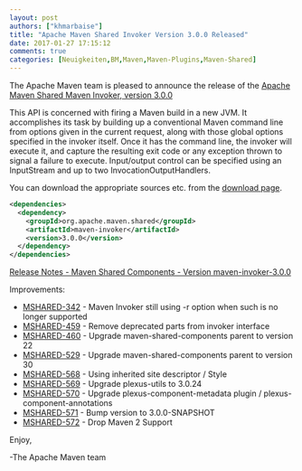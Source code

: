 ```yaml
---
layout: post
authors: ["khmarbaise"]
title: "Apache Maven Shared Invoker Version 3.0.0 Released"
date: 2017-01-27 17:15:12
comments: true
categories: [Neuigkeiten,BM,Maven,Maven-Plugins,Maven-Shared]
---
```

The Apache Maven team is pleased to announce the release of the 
[Apache Maven Shared Maven Invoker, version 3.0.0](https://maven.apache.org/shared/maven-invoker/)

This API is concerned with firing a Maven build in a new JVM. It accomplishes
its task by building up a conventional Maven command line from options given in
the current request, along with those global options specified in the invoker
itself. Once it has the command line, the invoker will execute it, and capture
the resulting exit code or any exception thrown to signal a failure to execute.
Input/output control can be specified using an InputStream and up to two
InvocationOutputHandlers.

You can download the appropriate sources etc. from the 
[download page](https://maven.apache.org/shared/maven-invoker/download.cgi).


``` xml
<dependencies>
  <dependency>
    <groupId>org.apache.maven.shared</groupId>
    <artifactId>maven-invoker</artifactId>
    <version>3.0.0</version>
  </dependency>
</dependencies>
```

<!-- more -->

[Release Notes - Maven Shared Components - Version maven-invoker-3.0.0](https://issues.apache.org/jira/secure/ReleaseNote.jspa?projectId=12317922&version=12331463)

Improvements:

 * [MSHARED-342](https://issues.apache.org/jira/browse/MSHARED-342) - Maven Invoker still using -r option when such is no longer supported
 * [MSHARED-459](https://issues.apache.org/jira/browse/MSHARED-459) - Remove deprecated parts from invoker interface
 * [MSHARED-460](https://issues.apache.org/jira/browse/MSHARED-460) - Upgrade maven-shared-components parent to version 22
 * [MSHARED-529](https://issues.apache.org/jira/browse/MSHARED-529) - Upgrade maven-shared-components parent to version 30
 * [MSHARED-568](https://issues.apache.org/jira/browse/MSHARED-568) - Using inherited site descriptor / Style
 * [MSHARED-569](https://issues.apache.org/jira/browse/MSHARED-569) - Upgrade plexus-utils to 3.0.24
 * [MSHARED-570](https://issues.apache.org/jira/browse/MSHARED-570) - Upgrade plexus-component-metadata plugin / plexus-component-annotations
 * [MSHARED-571](https://issues.apache.org/jira/browse/MSHARED-571) - Bump version to 3.0.0-SNAPSHOT
 * [MSHARED-572](https://issues.apache.org/jira/browse/MSHARED-572) - Drop Maven 2 Support


Enjoy,

-The Apache Maven team 
